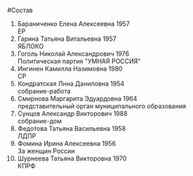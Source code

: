 #Состав
1. Бараниченко Елена Алексеевна 1957   
    ЕР
2. Гарина Татьяна Витальевна 1957   
    ЯБЛОКО
3. Гоголь Николай Александрович 1976   
    Политическая партия "УМНАЯ РОССИЯ"
4. Ингинен Камилла Назимовна 1980   
    СР
5. Кондратская Лнна Даниловна 1954   
    собрание-работа
6. Смирнова Маргарита Эдуардовна 1964   
    представительный орган муниципального образования
7. Сунцов Александр Викторович 1988   
    собрание-дом
8. Федотова Татьяна Васильевна 1958   
    ЛДПР
9. Фомина Ирина Алексеевна 1956   
    За женщин России
10. Шурнеева Татьяна Викторовна 1970   
    КПРФ
